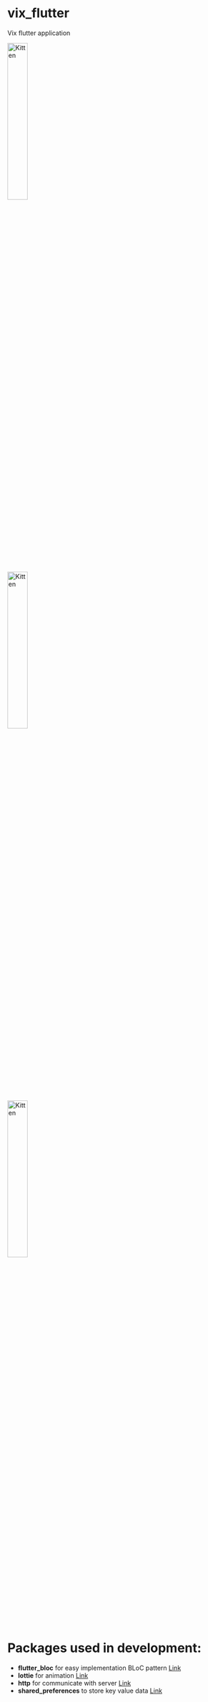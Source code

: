 # vix_flutter

Vix flutter application

<img src="https://github.com/lashket/vix-flutter/blob/master/images/first.png" alt="Kitten"
	title="A cute kitten" width="30%"  />

<img src="https://github.com/lashket/vix-flutter/blob/master/images/second.png" alt="Kitten"
	title="A cute kitten" width="30%"  />

<img src="https://github.com/lashket/vix-flutter/blob/master/images/third.png" alt="Kitten"
	title="A cute kitten" width="30%"  />

# Packages used in development:
 - **flutter_bloc** for easy implementation BLoC pattern [Link](https://pub.dev/packages/flutter_bloc)
 - **lottie** for animation [Link](https://pub.dev/packages/lottie)
 - **http** for communicate with server [Link](https://pub.dev/packages/http)
 - **shared_preferences** to store key value data [Link](https://pub.dev/packages/shared_preferences)